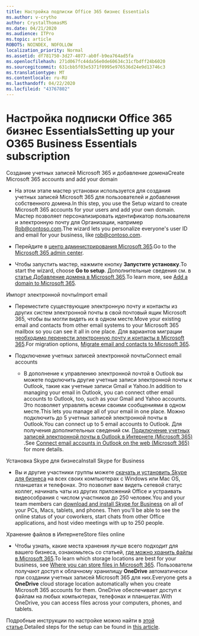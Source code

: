 ```yaml
---
title: Настройка подписки Office 365 бизнес Essentials
ms.author: v-crytho
author: CrystalThomasMS
ms.date: 04/21/2020
ms.audience: ITPro
ms.topic: article
ROBOTS: NOINDEX, NOFOLLOW
localization_priority: Normal
ms.assetid: df781750-3d27-4077-ab0f-b9ea764ad5fa
ms.openlocfilehash: 271d067fc44da56e0de60634c31cfbdff24b6020
ms.sourcegitcommit: 631cbb5f03e5371f0995e976536d24e9d13746c3
ms.translationtype: MT
ms.contentlocale: ru-RU
ms.lasthandoff: 04/22/2020
ms.locfileid: "43767802"
---
```

# <a name="setting-up-your-o365-business-essentials-subscription"></a><span data-ttu-id="ef2b4-102">Настройка подписки Office 365 бизнес Essentials</span><span class="sxs-lookup"><span data-stu-id="ef2b4-102">Setting up your O365 Business Essentials subscription</span></span>

<span data-ttu-id="ef2b4-103">Создание учетных записей Microsoft 365 и добавление домена</span><span class="sxs-lookup"><span data-stu-id="ef2b4-103">Create Microsoft 365 accounts and add your domain</span></span>
  
- <span data-ttu-id="ef2b4-104">На этом этапе мастер установки используется для создания учетных записей Microsoft 365 для пользователей и добавления собственного домена.</span><span class="sxs-lookup"><span data-stu-id="ef2b4-104">In this step, you use the Setup wizard to create Microsoft 365 accounts for your users and add your own domain.</span></span> <span data-ttu-id="ef2b4-105">Мастер позволяет персонализировать идентификатор пользователя и электронную почту для Организации, например [Rob@contoso.com](mailto:rob@contoso.com).</span><span class="sxs-lookup"><span data-stu-id="ef2b4-105">The wizard lets you personalize everyone's user ID and email for your business, like [rob@contoso.com](mailto:rob@contoso.com).</span></span>
    
- <span data-ttu-id="ef2b4-106">Перейдите в [центр администрирования Microsoft 365](https://login.partner.microsoftonline.cn/).</span><span class="sxs-lookup"><span data-stu-id="ef2b4-106">Go to the [Microsoft 365 admin center](https://login.partner.microsoftonline.cn/).</span></span>
    
- <span data-ttu-id="ef2b4-107">Чтобы запустить мастер, нажмите кнопку **Запустите установку**.</span><span class="sxs-lookup"><span data-stu-id="ef2b4-107">To start the wizard, choose **Go to setup**.</span></span> <span data-ttu-id="ef2b4-108">Дополнительные сведения см. в [статье Добавление домена в Microsoft 365](https://docs.microsoft.com/office365/admin/setup/add-domain).</span><span class="sxs-lookup"><span data-stu-id="ef2b4-108">To learn more, see [Add a domain to Microsoft 365](https://docs.microsoft.com/office365/admin/setup/add-domain).</span></span>
    
<span data-ttu-id="ef2b4-109">Импорт электронной почты</span><span class="sxs-lookup"><span data-stu-id="ef2b4-109">Import email</span></span>
  
- <span data-ttu-id="ef2b4-110">Переместите существующие электронную почту и контакты из других систем электронной почты в свой почтовый ящик Microsoft 365, чтобы вы могли видеть их в одном месте.</span><span class="sxs-lookup"><span data-stu-id="ef2b4-110">Move your existing email and contacts from other email systems to your Microsoft 365 mailbox so you can see it all in one place.</span></span> <span data-ttu-id="ef2b4-111">Для вариантов миграции [необходимо перенести электронную почту и контакты в Microsoft 365](https://docs.microsoft.com/office365/admin/setup/migrate-email-and-contacts-admin).</span><span class="sxs-lookup"><span data-stu-id="ef2b4-111">For migration options, [Migrate email and contacts to Microsoft 365](https://docs.microsoft.com/office365/admin/setup/migrate-email-and-contacts-admin).</span></span>
    
- <span data-ttu-id="ef2b4-112">Подключение учетных записей электронной почты</span><span class="sxs-lookup"><span data-stu-id="ef2b4-112">Connect email accounts</span></span>
    
  - <span data-ttu-id="ef2b4-113">В дополнение к управлению электронной почтой в Outlook вы можете подключить другие учетные записи электронной почты к Outlook, такие как учетные записи Gmail и Yahoo.</span><span class="sxs-lookup"><span data-stu-id="ef2b4-113">In addition to managing your email in Outlook, you can connect other email accounts to Outlook, too, such as your Gmail and Yahoo accounts.</span></span> <span data-ttu-id="ef2b4-114">Это позволяет управлять всеми своими сообщениями в одном месте.</span><span class="sxs-lookup"><span data-stu-id="ef2b4-114">This lets you manage all of your email in one place.</span></span> <span data-ttu-id="ef2b4-115">Можно подключить до 5 учетных записей электронной почты в Outlook.</span><span class="sxs-lookup"><span data-stu-id="ef2b4-115">You can connect up to 5 email accounts to Outlook.</span></span> <span data-ttu-id="ef2b4-116">Для получения дополнительных сведений см. [Подключение учетных записей электронной почты в Outlook в Интернете (Microsoft 365)](https://support.office.com/Article/Connect-email-accounts-in-Outlook-on-the-web-Office-365-d7012ff0-924f-4f78-8aca-c3912d886c4d) .</span><span class="sxs-lookup"><span data-stu-id="ef2b4-116">See [Connect email accounts in Outlook on the web (Microsoft 365)](https://support.office.com/Article/Connect-email-accounts-in-Outlook-on-the-web-Office-365-d7012ff0-924f-4f78-8aca-c3912d886c4d) for more details.</span></span> 
    
<span data-ttu-id="ef2b4-117">Установка Skype для бизнеса</span><span class="sxs-lookup"><span data-stu-id="ef2b4-117">Install Skype for Business</span></span>
  
- <span data-ttu-id="ef2b4-p105">Вы и другие участники группы можете [скачать и установить Skype для бизнеса](https://support.office.com/Article/download-and-install-Skype-for-Business-8a0d4da8-9d58-44f9-9759-5c8f340cb3fb) на всех своих компьютерах с Windows или Mac OS, планшетах и телефонах. Это позволит вам видеть сетевой статус коллег, начинать чаты из других приложений Office и устраивать видеособрания с числом участников до 250 человек.</span><span class="sxs-lookup"><span data-stu-id="ef2b4-p105">You and your team members can [download and install Skype for Business](https://support.office.com/Article/download-and-install-Skype-for-Business-8a0d4da8-9d58-44f9-9759-5c8f340cb3fb) on all of your PCs, Macs, tablets, and phones. Then you'll be able to see the online status of your coworkers, start chats from other Office applications, and host video meetings with up to 250 people.</span></span> 
    
<span data-ttu-id="ef2b4-120">Хранение файлов в Интернете</span><span class="sxs-lookup"><span data-stu-id="ef2b4-120">Store files online</span></span>
  
- <span data-ttu-id="ef2b4-121">Чтобы узнать, какие места хранения лучше всего подходит для вашего бизнеса, ознакомьтесь со статьей, [где можно хранить файлы в Microsoft 365](https://support.office.com/article/c7c20284-bc94-47f4-9728-d28e9daf0790.aspx).</span><span class="sxs-lookup"><span data-stu-id="ef2b4-121">To learn which storage locations are best for your business, see [Where you can store files in Microsoft 365](https://support.office.com/article/c7c20284-bc94-47f4-9728-d28e9daf0790.aspx).</span></span> <span data-ttu-id="ef2b4-122">Пользователи получают доступ к облачному хранилищу **OneDrive** автоматически при создании учетных записей Microsoft 365 для них.</span><span class="sxs-lookup"><span data-stu-id="ef2b4-122">Everyone gets a **OneDrive** cloud storage location automatically when you create Microsoft 365 accounts for them.</span></span> <span data-ttu-id="ef2b4-123">OneDrive обеспечивает доступ к файлам на любых компьютерах, телефонах и планшетах.</span><span class="sxs-lookup"><span data-stu-id="ef2b4-123">With OneDrive, you can access files across your computers, phones, and tablets.</span></span> 
    
<span data-ttu-id="ef2b4-124">Подробные инструкции по настройке можно найти в [этой статье](https://docs.microsoft.com/office365/admin/setup/setup).</span><span class="sxs-lookup"><span data-stu-id="ef2b4-124">Detailed steps for the setup can be found in [this article](https://docs.microsoft.com/office365/admin/setup/setup).</span></span>
  

